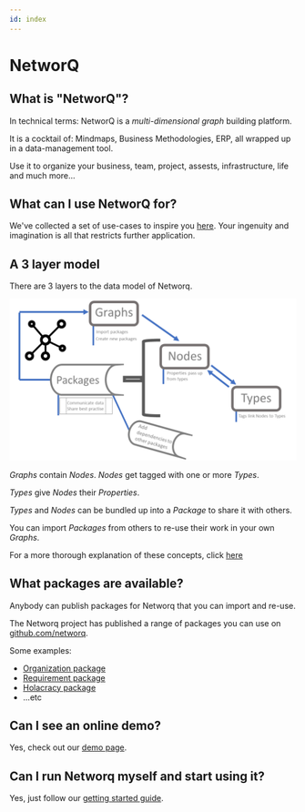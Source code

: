 ```yaml
---
id: index
---
```


# NetworQ

## What is "NetworQ"?

In technical terms: NetworQ is a *multi-dimensional graph* building platform.

It is a cocktail of: Mindmaps, Business Methodologies, ERP, all wrapped up in a data-management tool.

Use it to organize your business, team, project, assests, infrastructure, life and much more...

## What can I use NetworQ for?

We've collected a set of use-cases to inspire you [here](use-cases/). Your ingenuity and imagination is all that restricts further application. 

<!-- Check out our [community forum](#) for more ideas. -->

## A 3 layer model

There are 3 layers to the data model of Networq. 

![data model](/images/SummaryDataModel.PNG) 

*Graphs* contain *Nodes*. *Nodes* get tagged with one or more *Types*.

*Types* give *Nodes* their *Properties*.

*Types* and *Nodes* can be bundled up into a *Package* to share it with others.

You can import *Packages* from others to re-use their work in your own *Graphs*.

For a more thorough explanation of these concepts, click [here](concepts.html)

## What packages are available?

Anybody can publish packages for Networq that you can import and re-use.

The Networq project has published a range of packages you can use on [github.com/networq](https://github.com/networq).

Some examples:

* [Organization package](https://github.com/networq/organization-package)
* [Requirement package](https://github.com/networq/requirement-package)
* [Holacracy package](https://github.com/networq/holacracy-package)
* ...etc

## Can I see an online demo?

Yes, check out our [demo page](demo.html).

## Can I run Networq myself and start using it?

Yes, just follow our [getting started guide](getting-started.html).